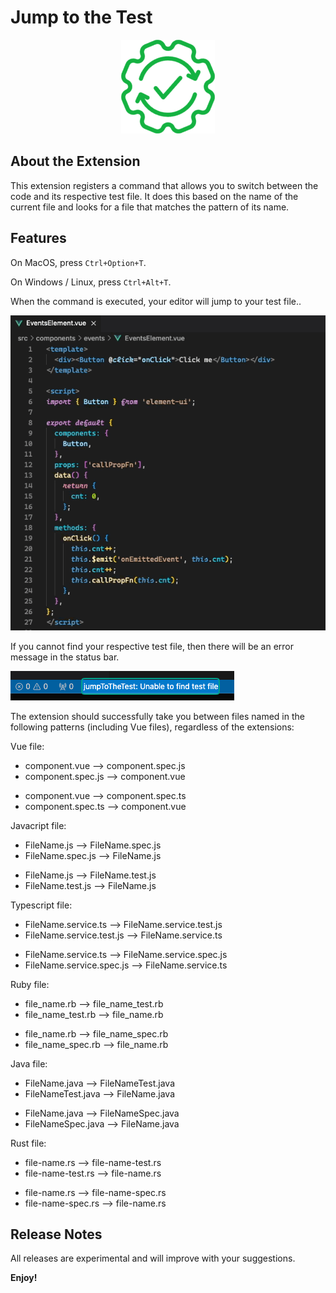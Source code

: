 # Jump to the Test
<p align="center">
<a href="http://" target="blank"><img src="./src/images/jump-to-the-test.png" width="150" alt="Jump to the Test Logo" /></a>
</p>

## About the Extension
This extension registers a command that allows you to switch between the code and its respective test file. It does this based on the name of the current file and looks for a file that matches the pattern of its name.

## Features

On MacOS, press `Ctrl+Option+T`.

On Windows / Linux, press `Ctrl+Alt+T`.

When the command is executed, your editor will jump to your test file..

![My Image](src/images/jump-to-the-test.gif)

If you cannot find your respective test file, then there will be an error message in the status bar.

![My Image](src/images/not-found.png)

The extension should successfully take you between files named in the following patterns (including Vue files), regardless of the extensions:

<p>Vue file:</p>
<ul>
  <li>component.vue --> component.spec.js</li>
  <li>component.spec.js --> component.vue</li>
</ul>
<ul>
  <li>component.vue --> component.spec.ts</li>
  <li>component.spec.ts --> component.vue</li>
</ul>

<p>Javacript file:</p>
<ul>
  <li>FileName.js --> FileName.spec.js</li>
  <li>FileName.spec.js --> FileName.js</li>
</ul>
<ul>
  <li>FileName.js --> FileName.test.js</li>
  <li>FileName.test.js --> FileName.js</li>
</ul>

<p>Typescript file:</p>
<ul>
  <li>FileName.service.ts --> FileName.service.test.js</li>
  <li>FileName.service.test.js --> FileName.service.ts</li>
</ul>
<ul>
  <li>FileName.service.ts --> FileName.service.spec.js</li>
  <li>FileName.service.spec.js --> FileName.service.ts</li>
</ul>

<p>Ruby file:</p>
<ul>
  <li>file_name.rb --> file_name_test.rb</li>
  <li>file_name_test.rb --> file_name.rb</li>
</ul>
<ul>
  <li>file_name.rb --> file_name_spec.rb</li>
  <li>file_name_spec.rb --> file_name.rb</li>
</ul>

<p>Java file:</p>
<ul>
  <li>FileName.java --> FileNameTest.java</li>
  <li>FileNameTest.java --> FileName.java</li>
</ul>
<ul>
  <li>FileName.java --> FileNameSpec.java</li>
  <li>FileNameSpec.java --> FileName.java</li>
</ul>

<p>Rust file:</p>
<ul>
  <li>file-name.rs --> file-name-test.rs</li>
  <li>file-name-test.rs --> file-name.rs</li>
</ul>
<ul>
  <li>file-name.rs --> file-name-spec.rs</li>
  <li>file-name-spec.rs --> file-name.rs</li>
</ul>

## Release Notes

All releases are experimental and will improve with your suggestions.

**Enjoy!**
